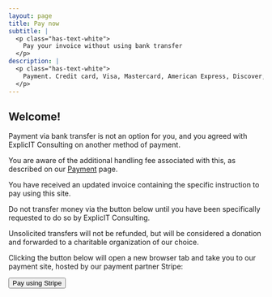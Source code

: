 ```yaml
---
layout: page
title: Pay now
subtitle: |
  <p class="has-text-white">
    Pay your invoice without using bank transfer
  </p>
description: |
  <p class="has-text-white">
    Payment. Credit card, Visa, Mastercard, American Express, Discover, Diners Club, China UnionPay. Cartes Bancaires. Apple Pay. Google Pay. BLIK. Bancontact. EPS. Giropay. iDEAL. P24, Przelewy24. Alipay. WeChat Pay. Link. MobilePay. PayPal. Swish.
  </p>
---
```

## Welcome!
Payment via bank transfer is not an option for you, and you agreed with ExplicIT Consulting on another method of payment.

You are aware of the additional handling fee associated with this, as described on our <a href="/payment" target="_blank">Payment</a> page.

You have received an updated invoice containing the specific instruction to pay using this site.

Do not transfer money via the button below until you have been specifically requested to do so by ExplicIT Consulting.

Unsolicited transfers will not be refunded, but will be considered a donation and forwarded to a charitable organization of our choice.

Clicking the button below will open a new browser tab and take you to our payment site, hosted by our payment partner Stripe:

<a href="https://buy.stripe.com/5kA9AX37u4VteBO5kk?locale=en" target="_blank"><button class="button is-link is-normal is-responsive is-hover">Pay using Stripe</button></a>


